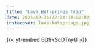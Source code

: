 ```yaml
---
title: "Lava Hotsprings Trip"
date: 2021-09-26T22:28:18-06:00
instacover: lava-hotsprings.jpg
---
```

{{< yt-embed 6G9vScDTnyQ >}}
